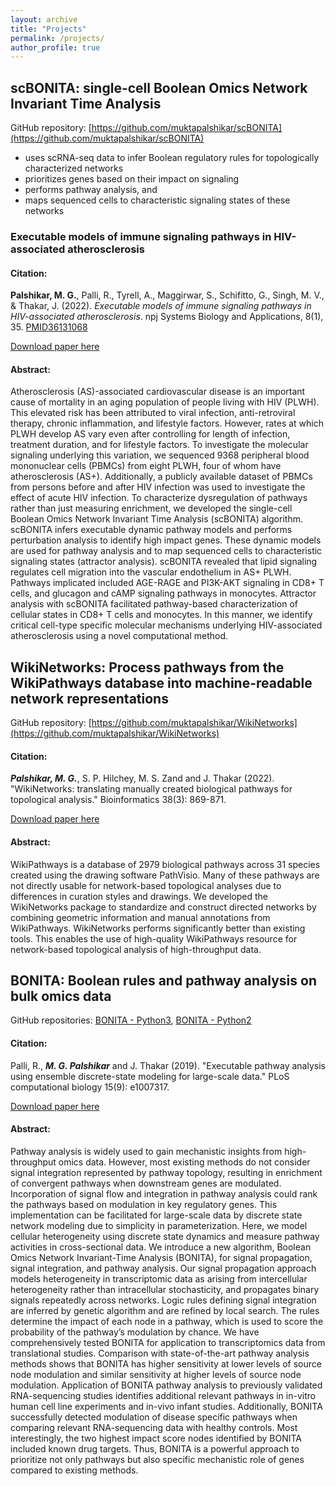 ```yaml
---
layout: archive
title: "Projects"
permalink: /projects/
author_profile: true
---
```


## scBONITA: single-cell Boolean Omics Network Invariant Time Analysis

GitHub repository: [https://github.com/muktapalshikar/scBONITA](https://github.com/muktapalshikar/scBONITA)

- uses scRNA-seq data to infer Boolean regulatory rules for topologically characterized networks
- prioritizes genes based on their impact on signaling
- performs pathway analysis, and
- maps sequenced cells to characteristic signaling states of these networks

### Executable models of immune signaling pathways in HIV-associated atherosclerosis

#### Citation: 

**Palshikar, M. G.**, Palli, R., Tyrell, A., Maggirwar, S., Schifitto, G., Singh, M. V., & Thakar, J. (2022). _Executable models of immune signaling pathways in HIV-associated atherosclerosis_. npj Systems Biology and Applications, 8(1), 35. [PMID36131068](https://pubmed.ncbi.nlm.nih.gov/36131068/)

[Download paper here](https://doi.org/10.1038/s41540-022-00246-5)

#### Abstract:
Atherosclerosis (AS)-associated cardiovascular disease is an important cause of mortality in an aging population of people living with HIV (PLWH). This elevated risk has been attributed to viral infection, anti-retroviral therapy, chronic inflammation, and lifestyle factors. However, rates at which PLWH develop AS vary even after controlling for length of infection, treatment duration, and for lifestyle factors. To investigate the molecular signaling underlying this variation, we sequenced 9368 peripheral blood mononuclear cells (PBMCs) from eight PLWH, four of whom have atherosclerosis (AS+). Additionally, a publicly available dataset of PBMCs from persons before and after HIV infection was used to investigate the effect of acute HIV infection. To characterize dysregulation of pathways rather than just measuring enrichment, we developed the single-cell Boolean Omics Network Invariant Time Analysis (scBONITA) algorithm. scBONITA infers executable dynamic pathway models and performs perturbation analysis to identify high impact genes. These dynamic models are used for pathway analysis and to map sequenced cells to characteristic signaling states (attractor analysis). scBONITA revealed that lipid signaling regulates cell migration into the vascular endothelium in AS+ PLWH. Pathways implicated included AGE-RAGE and PI3K-AKT signaling in CD8+ T cells, and glucagon and cAMP signaling pathways in monocytes. Attractor analysis with scBONITA facilitated pathway-based characterization of cellular states in CD8+ T cells and monocytes. In this manner, we identify critical cell-type specific molecular mechanisms underlying HIV-associated atherosclerosis using a novel computational method.

## WikiNetworks: Process pathways from the WikiPathways database into machine-readable network representations

GitHub repository: [https://github.com/muktapalshikar/WikiNetworks](https://github.com/muktapalshikar/WikiNetworks)

#### Citation:

***Palshikar, M. G.***, S. P. Hilchey, M. S. Zand and J. Thakar (2022). "WikiNetworks: translating manually created biological pathways for topological analysis." Bioinformatics 38(3): 869-871.

[Download paper here](https://doi.org/10.1093/bioinformatics/btab699)

#### Abstract:
WikiPathways is a database of 2979 biological pathways across 31 species created using the drawing software PathVisio. Many of these pathways are not directly usable for network-based topological analyses due to differences in curation styles and drawings. We developed the WikiNetworks package to standardize and construct directed networks by combining geometric information and manual annotations from WikiPathways. WikiNetworks performs significantly better than existing tools. This enables the use of high-quality WikiPathways resource for network-based topological analysis of high-throughput data.

## BONITA: Boolean rules and pathway analysis on bulk omics data

GitHub repositories: [BONITA - Python3](https://github.com/Thakar-Lab/BONITA-Python3), [BONITA - Python2](https://github.com/Thakar-Lab/BONITA)

#### Citation:

Palli, R., ***M. G. Palshikar*** and J. Thakar (2019). "Executable pathway analysis using ensemble discrete-state modeling for large-scale data." PLoS computational biology 15(9): e1007317.

[Download paper here](https://doi.org/10.1093/bioinformatics/btab699)

#### Abstract:
Pathway analysis is widely used to gain mechanistic insights from high-throughput omics data. However, most existing methods do not consider signal integration represented by pathway topology, resulting in enrichment of convergent pathways when downstream genes are modulated. Incorporation of signal flow and integration in pathway analysis could rank the pathways based on modulation in key regulatory genes. This implementation can be facilitated for large-scale data by discrete state network modeling due to simplicity in parameterization. Here, we model cellular heterogeneity using discrete state dynamics and measure pathway activities in cross-sectional data. We introduce a new algorithm, Boolean Omics Network Invariant-Time Analysis (BONITA), for signal propagation, signal integration, and pathway analysis. Our signal propagation approach models heterogeneity in transcriptomic data as arising from intercellular heterogeneity rather than intracellular stochasticity, and propagates binary signals repeatedly across networks. Logic rules defining signal integration are inferred by genetic algorithm and are refined by local search. The rules determine the impact of each node in a pathway, which is used to score the probability of the pathway’s modulation by chance. We have comprehensively tested BONITA for application to transcriptomics data from translational studies. Comparison with state-of-the-art pathway analysis methods shows that BONITA has higher sensitivity at lower levels of source node modulation and similar sensitivity at higher levels of source node modulation. Application of BONITA pathway analysis to previously validated RNA-sequencing studies identifies additional relevant pathways in in-vitro human cell line experiments and in-vivo infant studies. Additionally, BONITA successfully detected modulation of disease specific pathways when comparing relevant RNA-sequencing data with healthy controls. Most interestingly, the two highest impact score nodes identified by BONITA included known drug targets. Thus, BONITA is a powerful approach to prioritize not only pathways but also specific mechanistic role of genes compared to existing methods.
